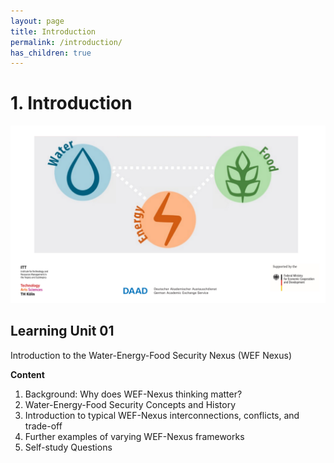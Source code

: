 ```yaml
---
layout: page
title: Introduction
permalink: /introduction/
has_children: true
---
```

# 1. Introduction

![WEF-Nexus Banner](/assets/BANNER_GITHUB.png)

## Learning Unit 01
Introduction to the Water-Energy-Food
Security Nexus (WEF Nexus)

**Content**

1. Background: Why does WEF-Nexus thinking matter?
2. Water-Energy-Food Security Concepts and History
3. Introduction to typical WEF-Nexus interconnections, conflicts, and trade-off
4. Further examples of varying WEF-Nexus frameworks
5. Self-study Questions
